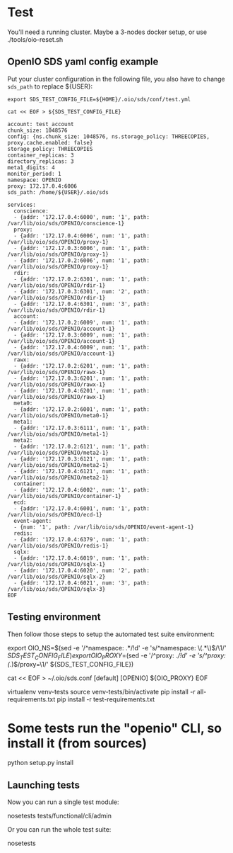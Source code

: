 # Test

You'll need a running cluster. Maybe a 3-nodes docker setup, or use
./tools/oio-reset.sh

## OpenIO SDS yaml config example

Put your cluster configuration in the following file, you also have to change
`sds_path` to replace ${USER}:

    export SDS_TEST_CONFIG_FILE=${HOME}/.oio/sds/conf/test.yml

    cat << EOF > ${SDS_TEST_CONFIG_FILE}

    account: test_account
    chunk_size: 1048576
    config: {ns.chunk_size: 1048576, ns.storage_policy: THREECOPIES, proxy.cache.enabled: false}
    storage_policy: THREECOPIES
    container_replicas: 3
    directory_replicas: 3
    meta1_digits: 4
    monitor_period: 1
    namespace: OPENIO
    proxy: 172.17.0.4:6006
    sds_path: /home/${USER}/.oio/sds

    services:
      conscience:
      - {addr: '172.17.0.4:6000', num: '1', path: /var/lib/oio/sds/OPENIO/conscience-1}
      proxy:
      - {addr: '172.17.0.4:6006', num: '1', path: /var/lib/oio/sds/OPENIO/proxy-1}
      - {addr: '172.17.0.3:6006', num: '1', path: /var/lib/oio/sds/OPENIO/proxy-1}
      - {addr: '172.17.0.2:6006', num: '1', path: /var/lib/oio/sds/OPENIO/proxy-1}
      rdir:
      - {addr: '172.17.0.2:6301', num: '1', path: /var/lib/oio/sds/OPENIO/rdir-1}
      - {addr: '172.17.0.3:6301', num: '2', path: /var/lib/oio/sds/OPENIO/rdir-1}
      - {addr: '172.17.0.4:6301', num: '3', path: /var/lib/oio/sds/OPENIO/rdir-1}
      account:
      - {addr: '172.17.0.2:6009', num: '1', path: /var/lib/oio/sds/OPENIO/account-1}
      - {addr: '172.17.0.3:6009', num: '1', path: /var/lib/oio/sds/OPENIO/account-1}
      - {addr: '172.17.0.4:6009', num: '1', path: /var/lib/oio/sds/OPENIO/account-1}
      rawx:
      - {addr: '172.17.0.2:6201', num: '1', path: /var/lib/oio/sds/OPENIO/rawx-1}
      - {addr: '172.17.0.3:6201', num: '1', path: /var/lib/oio/sds/OPENIO/rawx-1}
      - {addr: '172.17.0.4:6201', num: '1', path: /var/lib/oio/sds/OPENIO/rawx-1}
      meta0:
      - {addr: '172.17.0.2:6001', num: '1', path: /var/lib/oio/sds/OPENIO/meta0-1}
      meta1:
      - {addr: '172.17.0.3:6111', num: '1', path: /var/lib/oio/sds/OPENIO/meta1-1}
      meta2:
      - {addr: '172.17.0.2:6121', num: '1', path: /var/lib/oio/sds/OPENIO/meta2-1}
      - {addr: '172.17.0.3:6121', num: '1', path: /var/lib/oio/sds/OPENIO/meta2-1}
      - {addr: '172.17.0.4:6121', num: '1', path: /var/lib/oio/sds/OPENIO/meta2-1}
      container:
      - {addr: '172.17.0.4:6002', num: '1', path: /var/lib/oio/sds/OPENIO/container-1}
      ecd:
      - {addr: '172.17.0.4:6001', num: '1', path: /var/lib/oio/sds/OPENIO/ecd-1}
      event-agent:
      - {num: '1', path: /var/lib/oio/sds/OPENIO/event-agent-1}
      redis:
      - {addr: '172.17.0.4:6379', num: '1', path: /var/lib/oio/sds/OPENIO/redis-1}
      sqlx:
      - {addr: '172.17.0.4:6019', num: '1', path: /var/lib/oio/sds/OPENIO/sqlx-1}
      - {addr: '172.17.0.4:6020', num: '2', path: /var/lib/oio/sds/OPENIO/sqlx-2}
      - {addr: '172.17.0.4:6021', num: '3', path: /var/lib/oio/sds/OPENIO/sqlx-3}
    EOF

## Testing environment

Then follow those steps to setup the automated test suite environment:

  export OIO_NS=$(sed -e '/^namespace: .*/!d' -e 's/^namespace: \(.*\)$/\1/' ${SDS_TEST_CONFIG_FILE})
  export OIO_PROXY=$(sed -e '/^proxy: .*/!d' -e 's/^proxy: \(.*\)$/proxy=\1/' ${SDS_TEST_CONFIG_FILE})

  cat << EOF > ~/.oio/sds.conf
  [default]
  [OPENIO]
  ${OIO_PROXY}
  EOF

  virtualenv venv-tests
  source venv-tests/bin/activate
  pip install -r all-requirements.txt
  pip install -r test-requirements.txt
  # Some tests run the "openio" CLI, so install it (from sources)
  python setup.py install

## Launching tests

Now you can run a single test module:

  nosetests tests/functional/cli/admin

Or you can run the whole test suite:

  nosetests
